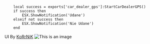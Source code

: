 ```
    local success = exports['car_dealer_gps']:StartCarDealerGPS()
    if success then
        ESX.ShowNotification('Udane')
    elseif not success then
        ESX.ShowNotification('Nie Udane')
    end
```
UI By [KoRrNiK](https://github.com/KoRrNiK)
![This is an image](https://cdn.discordapp.com/attachments/1037797491413893140/1042145338070413362/image.png)
